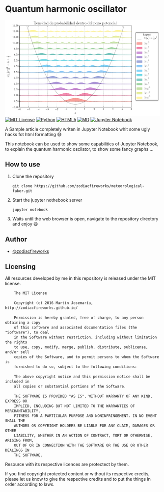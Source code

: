 # Quantum harmonic oscillator

[![Preview](./banner.png)][1]
[![MIT License][2]][1] [![Python][3]][1] [![HTML5][4]][1] [![MD][5]][1] [![Jupyter Notebook][6]][1]

A Sample article completely writen in Jupyter Notebook whit some ugly hacks fot html
formatting :sweat_smile:

This notebook can be used to show some capabilities of Jupyter Notebook, to
explain the quantum harmonic oscilator, to show some fancy graphs ...


## How to use

1. Clone the repository
    ```
    git clone https://github.com/zodiacfireworks/meteorological-faker.git
    ```

2. Start the jupyter nothebook server
    ```
    jupyter notebook
    ```

3. Waits until the web browser is open, navigate to the repository directory and enjoy :smile:

## Author

* [@zodiacfireworks](https://github.com/zodiacfireworks)

## Licensing

All resources developed by me in this repository is released under the MIT license.

```text
    The MIT License

    Copyright (c) 2016 Martin Josemaría, http://zodiacfireworks.github.io/

    Permission is hereby granted, free of charge, to any person obtaining a copy
    of this software and associated documentation files (the "Software"), to deal
    in the Software without restriction, including without limitation the rights
    to use, copy, modify, merge, publish, distribute, sublicense, and/or sell
    copies of the Software, and to permit persons to whom the Software is
    furnished to do so, subject to the following conditions:

    The above copyright notice and this permission notice shall be included in
    all copies or substantial portions of the Software.

    THE SOFTWARE IS PROVIDED "AS IS", WITHOUT WARRANTY OF ANY KIND, EXPRESS OR
    IMPLIED, INCLUDING BUT NOT LIMITED TO THE WARRANTIES OF MERCHANTABILITY,
    FITNESS FOR A PARTICULAR PURPOSE AND NONINFRINGEMENT. IN NO EVENT SHALL THE
    AUTHORS OR COPYRIGHT HOLDERS BE LIABLE FOR ANY CLAIM, DAMAGES OR OTHER
    LIABILITY, WHETHER IN AN ACTION OF CONTRACT, TORT OR OTHERWISE, ARISING FROM,
    OUT OF OR IN CONNECTION WITH THE SOFTWARE OR THE USE OR OTHER DEALINGS IN
    THE SOFTWARE.
```

Resource with its respective licences are protectect by them.

If you find copyright protected content or without its respective credits,
please let us know to give the respective credits and to put the things in
order according to laws.

[1]: git@github.com:zodiacfireworks/meteorological-faker.git
[2]: https://img.shields.io/badge/License-MIT-blue.svg?maxAge=2592000&style=flat-square
[3]: https://img.shields.io/badge/Language-Python-green.svg?maxAge=2592000&style=flat-square
[4]: https://img.shields.io/badge/Language-HTML5-orange.svg?maxAge=2592000&style=flat-square
[5]: https://img.shields.io/badge/Language-Markdown-lightgrey.svg?maxAge=2592000&style=flat-square
[6]: https://img.shields.io/badge/Tool-Jupyter%20Notebook-orange.svg?maxAge=2592000&style=flat-square
